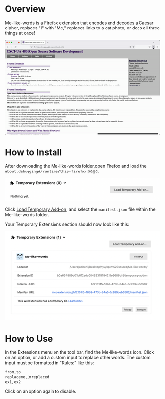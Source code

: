 # Overview

Me-like-words is a Firefox extension that encodes and decodes a Caesar cipher, replaces "I" with "Me," replaces links to a cat photo, or does all three things at once! 

![example usage](images/use.gif)
 
# How to Install

After downloading the Me-like-words folder,open Firefox and load the `about:debugging#/runtime/this-firefox` page.

![before adding Me-like-words](images/before.png)

Click [Load Temporary Add-on](https://developer.mozilla.org/en-US/Add-ons/WebExtensions/Temporary_Installation_in_Firefox), and select the `manifest.json` file within the Me-like-words folder. 

Your Temporary Extensions section should now look like this:

![after adding Me-like-words](images/after.png)


# How to Use

In the Extensions menu on the tool bar, find the Me-like-words icon. Click on an option, or add a custom input to replace other words. The custom input must be formatted in "Rules:" like this:

```
from,to  
replaceme,imreplaced  
ex1,ex2  
```

Click on an option again to disable.

